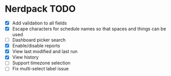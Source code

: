 # Nerdpack TODO

* [X] Add validation to all fields
* [X] Escape characters for schedule names so that spaces and things can be used
* [ ] Dashboard picker search
* [X] Enable/disable reports
* [X] View last modified and last run
* [X] View history
* [ ] Support timezone selection
* [ ] Fix multi-select label issue
